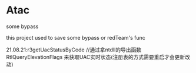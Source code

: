 # Atac
some bypass

this project used to save some bypass or redTeam's func

21.08.21:r3getUacStatusByCode //通过拿ntdll的导出函数RtlQueryElevationFlags 来获取UAC实时状态(注册表的方式需要重启才会更新改动)